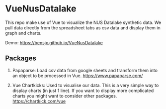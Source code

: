 # VueNusDatalake
This repo make use of Vue to visualize the NUS Datalake synthetic data. We pull data directly from the spreadsheet tabs as csv data and display them in graph and charts.

Demo: https://bensjx.github.io/VueNusDatalake

## Packages

1. Papaparse: Load csv data from google sheets and transform them into an object to be processed in Vue.
https://www.papaparse.com/

2. Vue Chartkicks: Used to visualise our data. This is a very simple way to display charts (in just 1 line). If you want to display more complicated charts you might want to consider other packages.
https://chartkick.com/vue
